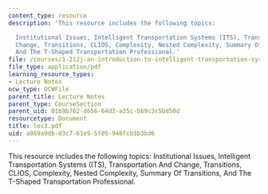 ```yaml
---
content_type: resource
description: 'This resource includes the following topics:

  Institutional Issues, Intelligent Transportation Systems (ITS), Transportation And
  Change, Transitions, CLIOS, Complexity, Nested Complexity, Summary Of Transitions,
  And The T-Shaped Transportation Professional.'
file: /courses/1-212j-an-introduction-to-intelligent-transportation-systems-spring-2005/a869a9dbd3c761e95f05946fcb3b3bd6_lec3.pdf
file_type: application/pdf
learning_resource_types:
- Lecture Notes
ocw_type: OCWFile
parent_title: Lecture Notes
parent_type: CourseSection
parent_uid: 01b9b762-d656-64d3-a25c-bb9c3c5bd50d
resourcetype: Document
title: lec3.pdf
uid: a869a9db-d3c7-61e9-5f05-946fcb3b3bd6
---
```

This resource includes the following topics:
Institutional Issues, Intelligent Transportation Systems (ITS), Transportation And Change, Transitions, CLIOS, Complexity, Nested Complexity, Summary Of Transitions, And The T-Shaped Transportation Professional.

